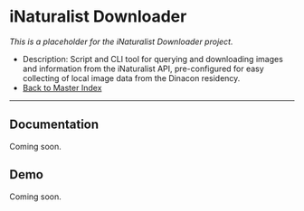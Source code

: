 # iNaturalist Downloader

_This is a placeholder for the iNaturalist Downloader project._

- Description: Script and CLI tool for querying and downloading images and information from the iNaturalist API, pre-configured for easy collecting of local image data from the Dinacon residency.
- [Back to Master Index](../README.md)

---

## Documentation
Coming soon.

## Demo
Coming soon. 